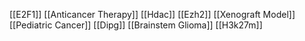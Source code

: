 [[E2F1]]
[[Anticancer Therapy]]
[[Hdac]]
[[Ezh2]]
[[Xenograft Model]]
[[Pediatric Cancer]]
[[Dipg]]
[[Brainstem Glioma]]
[[H3k27m]]
